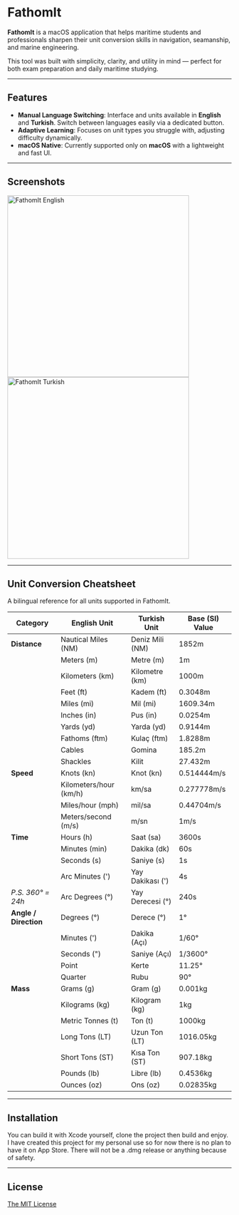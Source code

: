 # FathomIt

**FathomIt** is a macOS application that helps maritime students and professionals sharpen their unit conversion skills in navigation, seamanship, and marine engineering.

This tool was built with simplicity, clarity, and utility in mind — perfect for both exam preparation and daily maritime studying.

---

## Features

- **Manual Language Switching**: Interface and units available in **English** and **Turkish**. Switch between languages easily via a dedicated button.
- **Adaptive Learning**: Focuses on unit types you struggle with, adjusting difficulty dynamically.
- **macOS Native**: Currently supported only on **macOS** with a lightweight and fast UI.

---

## Screenshots
<img width="408" alt="FathomIt English" src="https://github.com/user-attachments/assets/6525262f-efbf-41f1-a560-f0bc6065abfe" />
<img width="408" alt="FathomIt Turkish" src="https://github.com/user-attachments/assets/7d1e574d-e10c-44cc-84e0-68cc4bafbe77" />

---

## Unit Conversion Cheatsheet

A bilingual reference for all units supported in FathomIt.

| Category              | English Unit            | Turkish Unit           | Base (SI) Value     |
|-----------------------|-------------------------|------------------------|---------------------|
| **Distance**          | Nautical Miles (NM)     | Deniz Mili (NM)        | 1852m              |
|                       | Meters (m)              | Metre (m)              | 1m                 |
|                       | Kilometers (km)         | Kilometre (km)         | 1000m              |
|                       | Feet (ft)               | Kadem (ft)             | 0.3048m            |
|                       | Miles (mi)              | Mil (mi)               | 1609.34m           |
|                       | Inches (in)             | Pus (in)               | 0.0254m            |
|                       | Yards (yd)              | Yarda (yd)             | 0.9144m            |
|                       | Fathoms (ftm)           | Kulaç (ftm)            | 1.8288m            |
|                       | Cables                  | Gomina                 | 185.2m             |
|                       | Shackles                | Kilit                  | 27.432m            |
| **Speed**             | Knots (kn)              | Knot (kn)              | 0.514444m/s        |
|                       | Kilometers/hour (km/h)  | km/sa                  | 0.277778m/s        |
|                       | Miles/hour (mph)        | mil/sa                 | 0.44704m/s         |
|                       | Meters/second (m/s)     | m/sn                   | 1m/s               |
| **Time**              | Hours (h)               | Saat (sa)              | 3600s              |
|                       | Minutes (min)           | Dakika (dk)            | 60s                |
|                       | Seconds (s)             | Saniye (s)             | 1s                 |
|                       | Arc Minutes (')         | Yay Dakikası (')       | 4s                 |
| *P.S. 360° = 24h*     | Arc Degrees (°)         | Yay Derecesi (°)       | 240s               |
| **Angle / Direction** | Degrees (°)             | Derece (°)             | 1°                  |
|                       | Minutes (')             | Dakika (Açı)           | 1/60°               |
|                       | Seconds (")             | Saniye (Açı)           | 1/3600°             |
|                       | Point                   | Kerte                  | 11.25°              |
|                       | Quarter                 | Rubu                   | 90°                 |
| **Mass**              | Grams (g)               | Gram (g)               | 0.001kg             |
|                       | Kilograms (kg)          | Kilogram (kg)          | 1kg                 |
|                       | Metric Tonnes (t)       | Ton (t)                | 1000kg              |
|                       | Long Tons (LT)          | Uzun Ton (LT)          | 1016.05kg           |
|                       | Short Tons (ST)         | Kısa Ton (ST)          | 907.18kg            |
|                       | Pounds (lb)             | Libre (lb)             | 0.4536kg            |
|                       | Ounces (oz)             | Ons (oz)               | 0.02835kg           |

---

## Installation
You can build it with Xcode yourself, clone the project then build and enjoy. I have created this project for my personal use so for now there is no plan to have it on App Store. There will not be a .dmg release or anything because of safety.

---

## License
[The MIT License](https://opensource.org/licenses/MIT)
